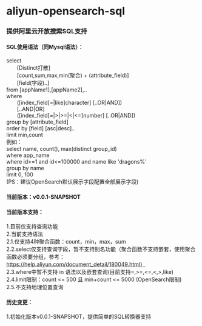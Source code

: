 # aliyun-opensearch-sql
### 提供阿里云开放搜索SQL支持

#### SQL使用语法（同Mysql语法）：  
select  
&ensp;&ensp;&ensp;&ensp;[Distinct打散]  
&ensp;&ensp;&ensp;&ensp;[count,sum,max,min(聚合) + (attribute_field)]  
&ensp;&ensp;&ensp;&ensp;[field(字段)..]  
from [appName1],[appName2],..  
where  
&ensp;&ensp;&ensp;&ensp;([index_field[=|like]character] [..OR|AND])  
&ensp;&ensp;&ensp;&ensp;[..AND|OR]  
&ensp;&ensp;&ensp;&ensp;([index_field[=|>|>=|<|<=]number] [..OR|AND])  
group by [attribute_field]  
order by [field] [asc|desc]..  
limit min,count  
例如：  
select name, count(), max(distinct group_id)  
where app_name  
where id>=1 and id<=100000 and name like 'dragons%'  
group by name  
limit 0, 100  
(PS：建议OpenSearch默认展示字段配置全部展示字段)
#### 当前版本：v0.0.1-SNAPSHOT  
#### 当前版本支持：  
1.目前仅支持查询功能  
2.当前支持语法  
  2.1.仅支持4种聚合函数：count，min，max，sum  
  2.2.select仅支持查询字段，暂不支持别名功能（聚合函数不支持嵌套，使用聚合函数必须要分组，参考：https://help.aliyun.com/document_detail/180049.html）  
  2.3.where中暂不支持 in 语法以及嵌套查询(目前支持=,>=,<=,<,>,like)  
  2.4.limit限制：count <= 500 且 min+count <= 5000 (OpenSearch限制)  
  2.5.不支持地理位置查询  
#### 历史变更：  
1.初始化版本v0.0.1-SNAPSHOT，提供简单的SQL转换器支持  
